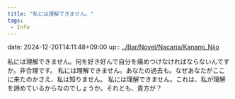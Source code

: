```yaml
---
title: "私には理解できません。"
tags:
 - Info
---
```


date: 2024-12-20T14:11:48+09:00
up:: [../Bar/Novel/Nacaria/Kanami_Nijo](../Bar/Novel/Nacaria/Kanami_Nijo.md)

私には理解できません。何を好き好んで自分を痛めつけなければならないんですか。非合理です。
私には理解できません。あなたの過去も。なぜあなたがここに来たのかさえ、私は知りません。
私には理解できません。これは、私が理解を諦めているからなのでしょうか。それとも、貴方が？